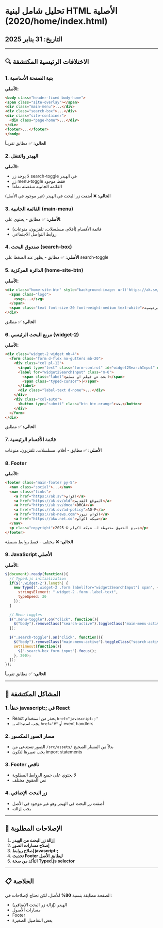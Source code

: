 # تحليل شامل لبنية HTML الأصلية (2020/home/index.html)

## التاريخ: 31 يناير 2025

---

## 🔍 الاختلافات الرئيسية المكتشفة

### 1. **بنية الصفحة الأساسية**
**الأصلي:**
```html
<body class="header-fixed body-home">
<span class="site-overlay"></span>
<div class="main-menu">...</div>
<div class="search-box">...</div>
<div class="site-container">
  <div class="page-home">...</div>
</div>
<footer>...</footer>
</body>
```

**الحالي:** ✅ مطابق تقريباً

### 2. **الهيدر والتنقل**
**الأصلي:**
- لا يوجد زر search-toggle في الهيدر
- زر menu-toggle فقط موجود
- القائمة الجانبية منفصلة تماماً

**الحالي:** ❌ أضفت زر البحث في الهيدر (غير موجود في الأصل)

### 3. **القائمة الجانبية (main-menu)**
**الأصلي:** ✅ مطابق - يحتوي على:
- قائمة الأقسام (أفلام، مسلسلات، تلفزيون، منوعات)
- روابط التواصل الاجتماعي

### 4. **صندوق البحث (search-box)**
**الأصلي:** ✅ مطابق - يظهر عند الضغط على search-toggle

### 5. **الدائرة المركزية (home-site-btn)**
**الأصلي:**
```html
<div class="home-site-btn" style="background-image: url('https://ak.sv/style/assets/images/site-new.webp');transition: background-position 5s;">
  <span class="logo">
    <svg>...</svg>
  </span>
  <span class="text font-size-20 font-weight-medium text-white">الصفحة الرئيسية</span>
</div>
```
**الحالي:** ✅ مطابق

### 6. **مربع البحث الرئيسي (widget-2)**
**الأصلي:**
```html
<div class="widget-2 widget mb-4">
  <form class="form d-flex no-gutters mb-20">
    <div class="col pl-12">
      <input type="text" class="form-control" id="widget2SearchInput" name="q">
      <label for="widget2SearchInput" class="m-0">
        <span class="label">ابحث عن فيلم او مسلس</span>
        <span class="typed-cursor">|</span>
      </label>
      <div class="label-text d-none">...</div>
    </div>
    <div class="col-auto">
      <button type="submit" class="btn btn-orange">بحث</button>
    </div>
  </form>
</div>
```
**الحالي:** ✅ مطابق

### 7. **قائمة الأقسام الرئيسية**
**الأصلي:** ✅ مطابق - أفلام، مسلسلات، تلفزيون، منوعات

### 8. **Footer**
**الأصلي:**
```html
<footer class="main-footer py-5">
  <nav class="social">...</nav>
  <nav class="links">
    <a href="https://ak.sv">اكوام</a>
    <a href="https://ak.sv/old">الموقع القديم</a>
    <a href="https://ak.sv/dmca">DMCA</a>
    <a href="https://ak.sv/ad-policy">AD-P</a>
    <a href="https://ak-news.com">اكوام نيوز</a>
    <a href="https://akw.net.co">شبكة اكوام</a>
  </nav>
  <p class="copyright">جميع الحقوق محفوظة لـ شبكة اكوام © 2025</p>
</footer>
```

**الحالي:** ❌ مختلف - فقط روابط بسيطة

### 9. **JavaScript الأصلي**
**الأصلي:**
```javascript
$(document).ready(function(){
  // Typed.js initialization
  if($('.widget-2').length) {
    new Typed('.widget-2 .form label[for="widget2SearchInput"] span', {
      stringsElement: ".widget-2 .form .label-text",
      typeSpeed: 30
    });
  }
  
  // Menu toggles
  $(".menu-toggle").on("click", function(){
    $("body").removeClass("search-active").toggleClass("main-menu-active");
  });
  
  $(".search-toggle").on("click", function(){
    $("body").removeClass("main-menu-active").toggleClass("search-active");
    setTimeout(function(){
      $(".search-box form input").focus();
    }, 200);
  });
});
```

**الحالي:** ✅ مطابق تقريباً

---

## 🚨 المشاكل المكتشفة

### 1. **خطأ javascript:; في React**
- React يحذر من استخدام `href="javascript:;"`
- يجب استبداله بـ `href="#"` أو event handlers

### 2. **مسار الصور المكسور**
- الصور تستدعى من `/src/assets/` بدلاً من المسار الصحيح
- يجب تغييرها لتكون import statements

### 3. **Footer ناقص**
- لا يحتوي على جميع الروابط المطلوبة
- نص الحقوق مختلف

### 4. **زر البحث الإضافي**
- أضفت زر البحث في الهيدر وهو غير موجود في الأصل
- يجب إزالته

---

## 🎯 الإصلاحات المطلوبة

1. **إزالة زر البحث من الهيدر**
2. **إصلاح مسارات الصور**
3. **إصلاح روابط javascript:;**
4. **تحديث Footer ليطابق الأصل**
5. **التأكد من صحة Typed.js selector**

---

## 📋 الخلاصة

الصفحة مطابقة بنسبة **80%** للأصل، لكن تحتاج لإصلاحات في:
- الهيدر (إزالة زر البحث الإضافي)
- مسارات الأصول
- Footer
- بعض التفاصيل الصغيرة